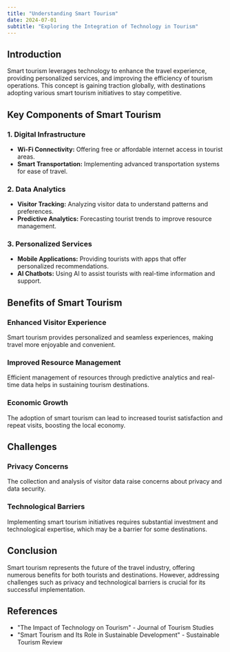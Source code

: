 ```yaml
---
title: "Understanding Smart Tourism"
date: 2024-07-01
subtitle: "Exploring the Integration of Technology in Tourism"
---
```


## Introduction

Smart tourism leverages technology to enhance the travel experience, providing personalized services, and improving the efficiency of tourism operations. This concept is gaining traction globally, with destinations adopting various smart tourism initiatives to stay competitive.

## Key Components of Smart Tourism

### 1. Digital Infrastructure
- **Wi-Fi Connectivity:** Offering free or affordable internet access in tourist areas.
- **Smart Transportation:** Implementing advanced transportation systems for ease of travel.

### 2. Data Analytics
- **Visitor Tracking:** Analyzing visitor data to understand patterns and preferences.
- **Predictive Analytics:** Forecasting tourist trends to improve resource management.

### 3. Personalized Services
- **Mobile Applications:** Providing tourists with apps that offer personalized recommendations.
- **AI Chatbots:** Using AI to assist tourists with real-time information and support.

## Benefits of Smart Tourism

### Enhanced Visitor Experience
Smart tourism provides personalized and seamless experiences, making travel more enjoyable and convenient.

### Improved Resource Management
Efficient management of resources through predictive analytics and real-time data helps in sustaining tourism destinations.

### Economic Growth
The adoption of smart tourism can lead to increased tourist satisfaction and repeat visits, boosting the local economy.

## Challenges

### Privacy Concerns
The collection and analysis of visitor data raise concerns about privacy and data security.

### Technological Barriers
Implementing smart tourism initiatives requires substantial investment and technological expertise, which may be a barrier for some destinations.

## Conclusion

Smart tourism represents the future of the travel industry, offering numerous benefits for both tourists and destinations. However, addressing challenges such as privacy and technological barriers is crucial for its successful implementation.

## References

- "The Impact of Technology on Tourism" - Journal of Tourism Studies
- "Smart Tourism and Its Role in Sustainable Development" - Sustainable Tourism Review

